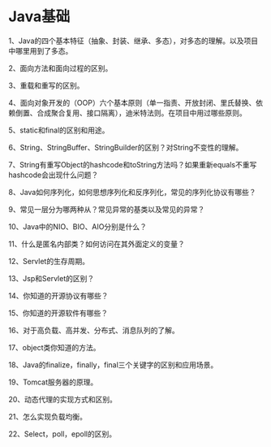 # Java基础

1、Java的四个基本特征（抽象、封装、继承、多态），对多态的理解。以及项目中哪里用到了多态。

2、面向方法和面向过程的区别。

3、重载和重写的区别。

4、面向对象开发的（OOP）六个基本原则（单一指责、开放封闭、里氏替换、依赖倒置、合成聚合复用、接口隔离），迪米特法则。在项目中用过哪些原则。

5、static和final的区别和用途。

6、String、StringBuffer、StringBuilder的区别？对String不变性的理解。

7、String有重写Object的hashcode和toString方法吗？如果重新equals不重写hashcode会出现什么问题？

8、Java如何序列化，如何思想序列化和反序列化，常见的序列化协议有哪些？

9、常见一层分为哪两种从？常见异常的基类以及常见的异常？

10、Java中的NIO、BIO、AIO分别是什么？

11、什么是匿名内部类？如何访问在其外面定义的变量？

12、Servlet的生存周期。

13、Jsp和Servlet的区别？

14、你知道的开源协议有哪些？

15、你知道的开源软件有哪些？

16、对于高负载、高并发、分布式、消息队列的了解。

17、object类你知道的方法。

18、Java的finalize，finally，final三个关键字的区别和应用场景。

19、Tomcat服务器的原理。

20、动态代理的实现方式和区别。

21、怎么实现负载均衡。

22、Select，poll，epoll的区别。